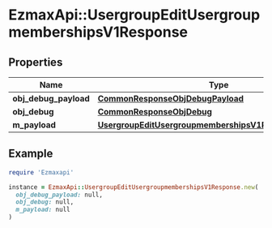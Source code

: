 # EzmaxApi::UsergroupEditUsergroupmembershipsV1Response

## Properties

| Name | Type | Description | Notes |
| ---- | ---- | ----------- | ----- |
| **obj_debug_payload** | [**CommonResponseObjDebugPayload**](CommonResponseObjDebugPayload.md) |  |  |
| **obj_debug** | [**CommonResponseObjDebug**](CommonResponseObjDebug.md) |  | [optional] |
| **m_payload** | [**UsergroupEditUsergroupmembershipsV1ResponseMPayload**](UsergroupEditUsergroupmembershipsV1ResponseMPayload.md) |  |  |

## Example

```ruby
require 'Ezmaxapi'

instance = EzmaxApi::UsergroupEditUsergroupmembershipsV1Response.new(
  obj_debug_payload: null,
  obj_debug: null,
  m_payload: null
)
```

